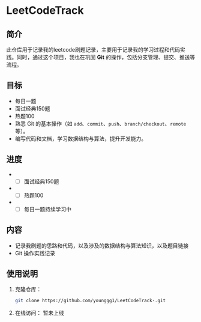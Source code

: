 # LeetCodeTrack

## 简介
此仓库用于记录我的leetcode刷题记录，主要用于记录我的学习过程和代码实践。同时，通过这个项目，我也在巩固 **Git** 的操作，包括分支管理、提交、推送等流程。  

## 目标
- 每日一题  
- 面试经典150题  
- 热题100  
- 熟悉 Git 的基本操作（如 `add`、`commit`、`push`、`branch/checkout`、`remote`等）。
- 编写代码和文档，学习数据结构与算法，提升开发能力。
## 进度
- - [ ] 面试经典150题
- - [ ] 热题100
- - [ ] 每日一题持续学习中  
## 内容
- 记录我刷题的思路和代码，以及涉及的数据结构与算法知识，以及题目链接
- Git 操作实践记录

## 使用说明
1. 克隆仓库： 
   ```bash
   git clone https://github.com/younggg1/LeetCodeTrack-.git
2. 在线访问：
   暂未上线
